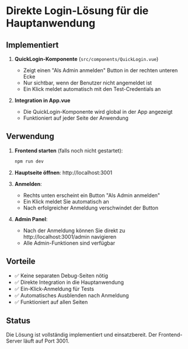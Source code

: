 # Direkte Login-Lösung für die Hauptanwendung

## Implementiert

1. **QuickLogin-Komponente** (`src/components/QuickLogin.vue`)
   - Zeigt einen "Als Admin anmelden" Button in der rechten unteren Ecke
   - Nur sichtbar, wenn der Benutzer nicht angemeldet ist
   - Ein Klick meldet automatisch mit den Test-Credentials an

2. **Integration in App.vue**
   - Die QuickLogin-Komponente wird global in der App angezeigt
   - Funktioniert auf jeder Seite der Anwendung

## Verwendung

1. **Frontend starten** (falls noch nicht gestartet):
   ```bash
   npm run dev
   ```
   
2. **Hauptseite öffnen**:
   http://localhost:3001
   
3. **Anmelden**:
   - Rechts unten erscheint ein Button "Als Admin anmelden"
   - Ein Klick meldet Sie automatisch an
   - Nach erfolgreicher Anmeldung verschwindet der Button

4. **Admin Panel**:
   - Nach der Anmeldung können Sie direkt zu http://localhost:3001/admin navigieren
   - Alle Admin-Funktionen sind verfügbar

## Vorteile

- ✅ Keine separaten Debug-Seiten nötig
- ✅ Direkte Integration in die Hauptanwendung
- ✅ Ein-Klick-Anmeldung für Tests
- ✅ Automatisches Ausblenden nach Anmeldung
- ✅ Funktioniert auf allen Seiten

## Status

Die Lösung ist vollständig implementiert und einsatzbereit. Der Frontend-Server läuft auf Port 3001.